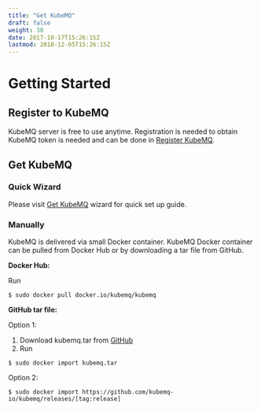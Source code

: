 ```yaml
---
title: "Get KubeMQ"
draft: false
weight: 30
date: 2017-10-17T15:26:15Z
lastmod: 2018-12-05T15:26:15Z
---
```

# Getting Started
 
## Register to KubeMQ
KubeMQ server is free to use anytime.
Registration is needed to obtain KubeMQ token is needed and can be done in [Register KubeMQ](https://account.kubemq.io/login/register).


## Get KubeMQ

### Quick Wizard
Please visit [Get KubeMQ](https://account.kubemq.io/home/get-kubemq/kubernetes) wizard for quick set up guide.

### Manually
KubeMQ is delivered via small Docker container. KubeMQ Docker container can be pulled from Docker Hub or by downloading a tar file from GitHub.

**Docker Hub:**

Run
```
$ sudo docker pull docker.io/kubemq/kubemq
```

**GitHub tar file:**

Option 1:
1. Download kubemq.tar from [GitHub](https://github.com/kubemq-io/kubemq/releases)
2. Run
```
$ sudo docker import kubemq.tar
```

Option 2:
```
$ sudo docker import https://github.com/kubemq-io/kubemq/releases/[tag:release]
```

